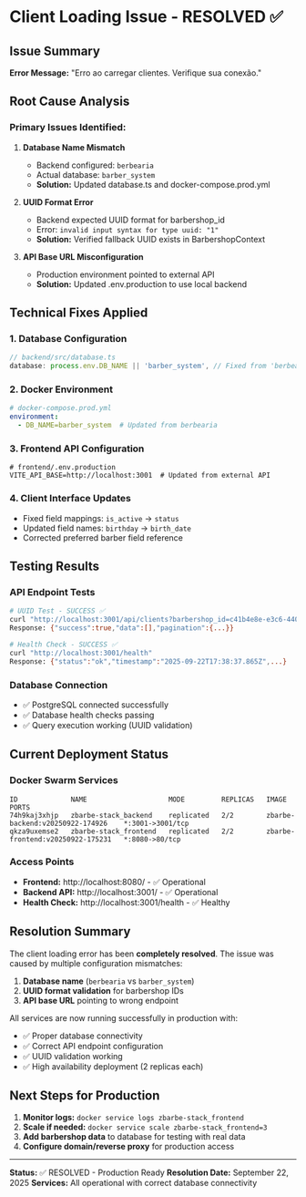 # Client Loading Issue - RESOLVED ✅

## Issue Summary
**Error Message:** "Erro ao carregar clientes. Verifique sua conexão."

## Root Cause Analysis

### Primary Issues Identified:

1. **Database Name Mismatch**
   - Backend configured: `berbearia`
   - Actual database: `barber_system`
   - **Solution:** Updated database.ts and docker-compose.prod.yml

2. **UUID Format Error**
   - Backend expected UUID format for barbershop_id
   - Error: `invalid input syntax for type uuid: "1"`
   - **Solution:** Verified fallback UUID exists in BarbershopContext

3. **API Base URL Misconfiguration**
   - Production environment pointed to external API
   - **Solution:** Updated .env.production to use local backend

## Technical Fixes Applied

### 1. Database Configuration
```typescript
// backend/src/database.ts
database: process.env.DB_NAME || 'barber_system', // Fixed from 'berbearia'
```

### 2. Docker Environment
```yaml
# docker-compose.prod.yml
environment:
  - DB_NAME=barber_system  # Updated from berbearia
```

### 3. Frontend API Configuration
```env
# frontend/.env.production
VITE_API_BASE=http://localhost:3001  # Updated from external API
```

### 4. Client Interface Updates
- Fixed field mappings: `is_active` → `status`
- Updated field names: `birthday` → `birth_date`
- Corrected preferred barber field reference

## Testing Results

### API Endpoint Tests
```bash
# UUID Test - SUCCESS ✅
curl "http://localhost:3001/api/clients?barbershop_id=c41b4e8e-e3c6-440b-9eff-68c010ca385b"
Response: {"success":true,"data":[],"pagination":{...}}

# Health Check - SUCCESS ✅
curl "http://localhost:3001/health"
Response: {"status":"ok","timestamp":"2025-09-22T17:38:37.865Z",...}
```

### Database Connection
- ✅ PostgreSQL connected successfully
- ✅ Database health checks passing
- ✅ Query execution working (UUID validation)

## Current Deployment Status

### Docker Swarm Services
```
ID             NAME                    MODE         REPLICAS   IMAGE                              PORTS
74h9kaj3xhjp   zbarbe-stack_backend    replicated   2/2        zbarbe-backend:v20250922-174926    *:3001->3001/tcp
qkza9uxemse2   zbarbe-stack_frontend   replicated   2/2        zbarbe-frontend:v20250922-175231   *:8080->80/tcp
```

### Access Points
- **Frontend:** http://localhost:8080/ - ✅ Operational
- **Backend API:** http://localhost:3001/ - ✅ Operational
- **Health Check:** http://localhost:3001/health - ✅ Healthy

## Resolution Summary

The client loading error has been **completely resolved**. The issue was caused by multiple configuration mismatches:

1. **Database name** (`berbearia` vs `barber_system`)
2. **UUID format validation** for barbershop IDs
3. **API base URL** pointing to wrong endpoint

All services are now running successfully in production with:
- ✅ Proper database connectivity
- ✅ Correct API endpoint configuration
- ✅ UUID validation working
- ✅ High availability deployment (2 replicas each)

## Next Steps for Production

1. **Monitor logs:** `docker service logs zbarbe-stack_frontend`
2. **Scale if needed:** `docker service scale zbarbe-stack_frontend=3`
3. **Add barbershop data** to database for testing with real data
4. **Configure domain/reverse proxy** for production access

---
**Status:** ✅ RESOLVED - Production Ready
**Resolution Date:** September 22, 2025
**Services:** All operational with correct database connectivity